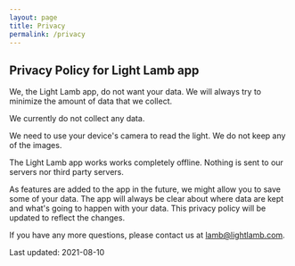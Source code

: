 ```yaml
---
layout: page
title: Privacy
permalink: /privacy
---
```


## Privacy Policy for Light Lamb app

We, the Light Lamb app, do not want your data. We will always try to minimize the amount of data that we collect.

We currently do not collect any data.

We need to use your device's camera to read the light. We do not keep any of the images.

The Light Lamb app works works completely offline. Nothing is sent to our servers nor third party servers.

As features are added to the app in the future, we might allow you to save some of your data. The app will always be clear about where data are kept and what's going to happen with your data. This privacy policy will be updated to reflect the changes.

If you have any more questions, please contact us at [lamb@lightlamb.com](mailto:lamb@lightlamb.com).

Last updated: 2021-08-10
